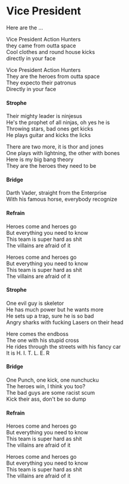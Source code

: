 # Vice President  
  
Here are the ...
  
Vice President Action Hunters  
they came from outta space  
Cool clothes and round house kicks  
directly in your face  
  
Vice President Action Hunters  
They are the heroes from outta space  
They expecto their patronus  
Directly in your face  
  
#### Strophe

Their mighty leader is ninjesus  
He's the prophet of all ninjas, oh yes he is  
Throwing stars, bad ones get kicks  
He plays guitar and kicks the licks  
  
There are two more, it is thor and jones  
One plays with lightning, the other with bones  
Here is my big bang theory  
They are the heroes they need to be  
  
#### Bridge

Darth Vader, straight from the Enterprise  
With his famous horse, everybody recognize  
  
#### Refrain  

Heroes come and heroes go  
But everything you need to know  
This team is super hard as shit  
The villains are afraid of it  
  
Heroes come and heroes go  
But everything you need to know  
This team is super hard as shit  
The villains are afraid of it  
  
#### Strophe

One evil guy is skeletor  
He has much power but he wants more  
He sets up a trap, sure he is so bad  
Angry sharks with fucking Lasers on their head  
  
Here comes the endboss  
The one with his stupid cross  
He rides through the streets with his fancy car  
It is  H. I. T. L. E. R  
  
#### Bridge

One Punch, one kick, one nunchucku  
The heroes win, I think you too?  
The bad guys are some racist scum  
Kick their ass, don't be so dump  
  
#### Refrain  

Heroes come and heroes go  
But everything you need to know  
This team is super hard as shit  
The villains are afraid of it  
  
Heroes come and heroes go  
But everything you need to know  
This team is super hard as shit  
The villains are afraid of it  

